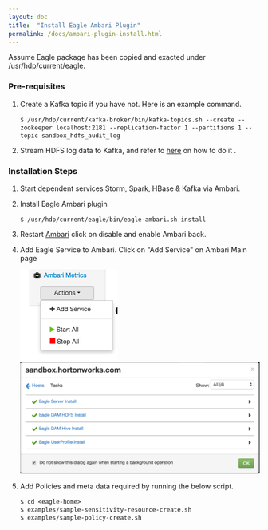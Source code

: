 ```yaml
---
layout: doc
title:  "Install Eagle Ambari Plugin"
permalink: /docs/ambari-plugin-install.html
---
```


Assume Eagle package has been copied and exacted under /usr/hdp/current/eagle.


### Pre-requisites

1. Create a Kafka topic if you have not. Here is an example command.

       $ /usr/hdp/current/kafka-broker/bin/kafka-topics.sh --create --zookeeper localhost:2181 --replication-factor 1 --partitions 1 --topic sandbox_hdfs_audit_log

2. Stream HDFS log data to Kafka, and refer to [here](/docs/import-hdfs-AuditLog.html) on how to do it .

### Installation Steps

1. Start dependent services Storm, Spark, HBase & Kafka via Ambari.

2. Install Eagle Ambari plugin

       $ /usr/hdp/current/eagle/bin/eagle-ambari.sh install

3. Restart [Ambari](http://127.0.0.1:8000/) click on disable and enable Ambari back.

4. Add Eagle Service to Ambari. Click on "Add Service" on Ambari Main page

    ![AddService](/images/docs/add-service.png "AddService")
    ![Eagle Services](/images/docs/eagle-service-success.png "Eagle Services")

5. Add Policies and meta data required by running the below script.

       $ cd <eagle-home>
       $ examples/sample-sensitivity-resource-create.sh
       $ examples/sample-policy-create.sh